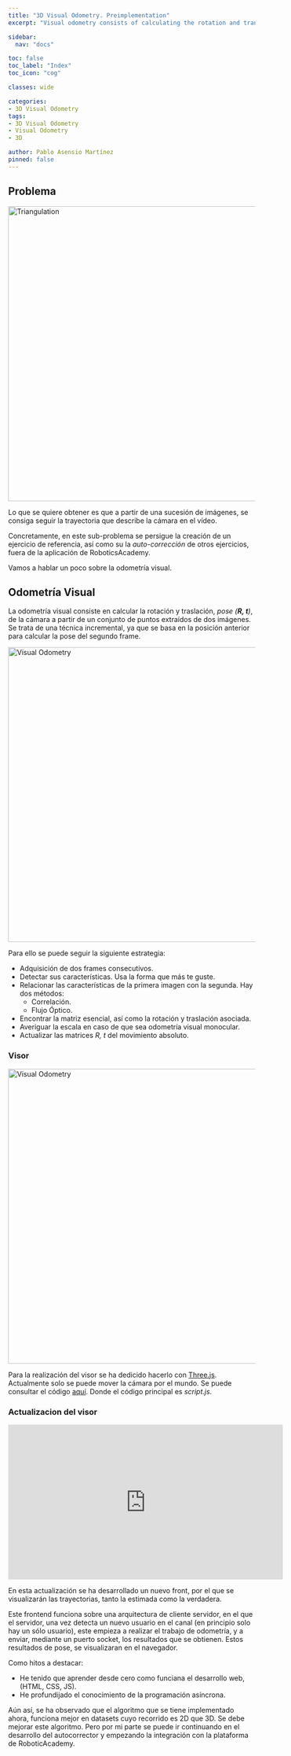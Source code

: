 ```yaml
---
title: "3D Visual Odometry. Preimplementation"
excerpt: "Visual odometry consists of calculating the rotation and translation of the camera from a set of points extracted from two images. It is an incremental technique, since it is based on the previous position to calculate the new one."

sidebar:
  nav: "docs"

toc: false
toc_label: "Index"
toc_icon: "cog"

classes: wide

categories:
- 3D Visual Odometry
tags:
- 3D Visual Odometry
- Visual Odometry
- 3D

author: Pablo Asensio Martínez
pinned: false
---
```


## Problema

<img align="center" alt="Triangulation" width="600" src="/2020-tfm-pablo-asensio/assets/images/visual-odometry/map.png" />

Lo que se quiere obtener es que a partir de una sucesión de imágenes, se consiga seguir la trayectoria que describe la cámara en el vídeo.

Concretamente, en este sub-problema se persigue la creación de un ejercicio de referencia, así como su la *auto-corrección* de otros ejercicios, fuera de la aplicación de RoboticsAcademy.

Vamos a hablar un poco sobre la odometría visual.

## Odometría Visual

La odometría visual consiste en calcular la rotación y traslación, *pose (**R, t**)*, de la cámara a partir de un conjunto de puntos extraídos de dos imágenes. Se trata de una técnica incremental, ya que se basa en la posición anterior para calcular la pose del segundo frame.

<img align="center" alt="Visual Odometry" width="600" src="/2020-tfm-pablo-asensio/assets/images/visual-odometry/An-example-of-a-monocular-visual-odometry-system-The-relative-poses-Tnm-between-cameras.png" />

Para ello se puede seguir la siguiente estrategia:

- Adquisición de dos frames consecutivos.
- Detectar sus características. Usa la forma que más te guste.
- Relacionar las características de la primera imagen con la segunda. Hay dos métodos:
  - Correlación.
  - Flujo Óptico.
- Encontrar la matriz esencial, así como la rotación y traslación asociada.
- Averiguar la escala en caso de que sea odometría visual monocular.
- Actualizar las matrices *R, t* del movimiento absoluto.

### Visor

<img align="center" alt="Visual Odometry" width="600" src="/2020-tfm-pablo-asensio/assets/images/visual-odometry/visor/visor.png" />

Para la realización del visor se ha dedicido hacerlo con [Three.js](https://threejs.org/). Actualmente solo se puede mover la cámara por el mundo.
Se puede consultar el código [aquí](https://github.com/PabloAsensio/MonocularVisualOdometry/tree/main/frontend). Donde el código principal es *script.js*.

### Actualizacion del visor

<iframe width="560" height="315" src="https://www.youtube.com/embed/iUgueuqVs1E" title="YouTube video player" frameborder="0" allow="accelerometer; autoplay; clipboard-write; encrypted-media; gyroscope; picture-in-picture" allowfullscreen></iframe>

En esta actualización se ha desarrollado un nuevo front, por el que se visualizarán las trayectorias, tanto la estimada como la verdadera.

Este frontend funciona sobre una arquitectura de cliente servidor, en el que el servidor, una vez detecta un nuevo usuario en el canal (en principio solo hay un sólo usuario), este empieza a realizar el trabajo de odometría, y a enviar, mediante un puerto socket, los resultados que se obtienen. Estos resultados de pose, se visualizaran en el navegador.

Como hitos a destacar:

- He tenido que aprender desde cero como funciana el desarrollo web, (HTML, CSS, JS).
- He profundijado el conocimiento de la programación asíncrona.

Aún así, se ha observado que el algoritmo que se tiene implementado ahora, funciona mejor en datasets cuyo recorrido es 2D que 3D. Se debe mejorar este algoritmo. Pero por mi parte se puede ir continuando en el desarrollo del autocorrector y empezando la integración con la plataforma de RoboticAcademy.
